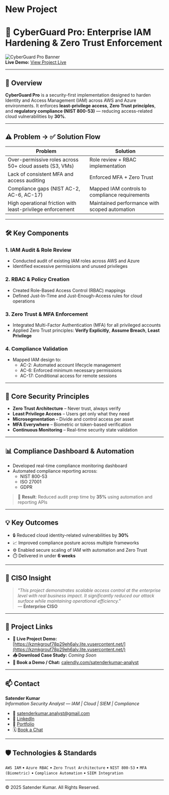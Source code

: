 # New Project
# 🔐 CyberGuard Pro: Enterprise IAM Hardening & Zero Trust Enforcement

![CyberGuard Pro Banner](https://kzmkgrouf78p29eh6alv.lite.vusercontent.net/)  
**Live Demo:** [View Project Live](https://kzmkgrouf78p29eh6alv.lite.vusercontent.net/)

---

## 📌 Overview

**CyberGuard Pro** is a security-first implementation designed to harden Identity and Access Management (IAM) across AWS and Azure environments. It enforces **least-privilege access**, **Zero Trust principles**, and **regulatory compliance (NIST 800-53)** — reducing access-related cloud vulnerabilities by **30%**.

---

## ⚠️ Problem → ✅ Solution Flow

| Problem | Solution |
|--------|----------|
| Over-permissive roles across 50+ cloud assets (S3, VMs) | Role review + RBAC implementation |
| Lack of consistent MFA and access auditing | Enforced MFA + Zero Trust |
| Compliance gaps (NIST AC-2, AC-6, AC-17) | Mapped IAM controls to compliance requirements |
| High operational friction with least-privilege enforcement | Maintained performance with scoped automation |

---

## 🛠️ Key Components

### 1. IAM Audit & Role Review
- Conducted audit of existing IAM roles across AWS and Azure
- Identified excessive permissions and unused privileges

### 2. RBAC & Policy Creation
- Created Role-Based Access Control (RBAC) mappings
- Defined Just-In-Time and Just-Enough-Access rules for cloud operations

### 3. Zero Trust & MFA Enforcement
- Integrated Multi-Factor Authentication (MFA) for all privileged accounts
- Applied Zero Trust principles: **Verify Explicitly**, **Assume Breach**, **Least Privilege**

### 4. Compliance Validation
- Mapped IAM design to:
  - AC-2: Automated account lifecycle management
  - AC-6: Enforced minimum necessary permissions
  - AC-17: Conditional access for remote sessions

---

## 🔐 Core Security Principles

- **Zero Trust Architecture** – Never trust, always verify
- **Least Privilege Access** – Users get only what they need
- **Microsegmentation** – Divide and control access per asset
- **MFA Everywhere** – Biometric or token-based verification
- **Continuous Monitoring** – Real-time security state validation

---

## 📊 Compliance Dashboard & Automation

- Developed real-time compliance monitoring dashboard
- Automated compliance reporting across:
  - NIST 800-53
  - ISO 27001
  - GDPR

> 🧠 **Result**: Reduced audit prep time by **35%** using automation and reporting APIs

---

## 💡 Key Outcomes

- 🔒 Reduced cloud identity-related vulnerabilities by **30%**
- 📈 Improved compliance posture across multiple frameworks
- ⚙️ Enabled secure scaling of IAM with automation and Zero Trust
- ⏱️ Delivered in under **6 weeks**

---

## 🧠 CISO Insight

> *"This project demonstrates scalable access control at the enterprise level with real business impact. It significantly reduced our attack surface while maintaining operational efficiency."*  
> — **Enterprise CISO**

---

## 🔗 Project Links

- **🔴 Live Project Demo:** [https://kzmkgrouf78p29eh6alv.lite.vusercontent.net/](https://kzmkgrouf78p29eh6alv.lite.vusercontent.net/)
- **📥 Download Case Study:** *Coming Soon*
- **📅 Book a Demo / Chat:** [calendly.com/satenderkumar-analyst](https://calendly.com/satenderkumar-analyst)

---

## 📫 Contact

**Satender Kumar**  
*Information Security Analyst — IAM | Cloud | SIEM | Compliance*

- 📧 satenderkumar.analyst@gmail.com  
- 🔗 [LinkedIn](https://www.linkedin.com/in/satender-singh2430)  
- 🔗 [Portfolio](https://kzmkgrouf78p29eh6alv.lite.vusercontent.net/)  
- 🗓️ [Book a Chat](https://calendly.com/satenderkumar-analyst)

---

## 🛡️ Technologies & Standards

`AWS IAM` • `Azure RBAC` • `Zero Trust Architecture` • `NIST 800-53` • `MFA (Biometric)` • `Compliance Automation` • `SIEM Integration`

---

© 2025 Satender Kumar. All Rights Reserved.
